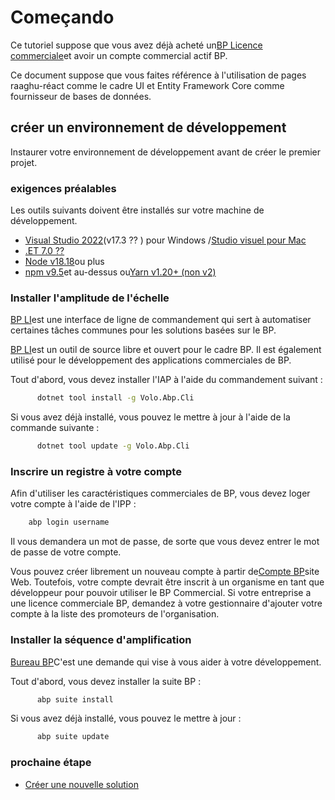 # Começando
Ce tutoriel suppose que vous avez déjà acheté un[BP Licence commerciale](https://commercial.abp.io/pricing "")et avoir un compte commercial actif BP.

Ce document suppose que vous faites référence à l'utilisation de pages raaghu-réact comme le cadre UI et Entity Framework Core comme fournisseur de bases de données.
## créer un environnement de développement
Instaurer votre environnement de développement avant de créer le premier projet.
### exigences préalables
Les outils suivants doivent être installés sur votre machine de développement.

- [Visual Studio 2022](https://visualstudio.microsoft.com/vs/ "")(v17.3 ⁇ ) pour Windows /[Studio visuel pour Mac](https://visualstudio.microsoft.com/vs/mac/ "")
- [.ET 7.0 ⁇](https://dotnet.microsoft.com/en-us/download/dotnet "")
- [Node v18.18](https://nodejs.org/en "")ou plus
- [npm v9.5](https://www.npmjs.com/package/npm "")et au-dessus ou[Yarn v1.20+ (non v2)](https://classic.yarnpkg.com/en/docs/install#windows-stable "")

### Installer l'amplitude de l'échelle
[BP LI](https://docs.abp.io/en/abp/latest/CLI "")est une interface de ligne de commandement qui sert à automatiser certaines tâches communes pour les solutions basées sur le BP.

[BP LI](https://docs.abp.io/en/abp/latest/CLI "")est un outil de source libre et ouvert pour le cadre BP. Il est également utilisé pour le développement des applications commerciales de BP.

Tout d'abord, vous devez installer l'IAP à l'aide du commandement suivant :

```bash
      dotnet tool install -g Volo.Abp.Cli
```
Si vous avez déjà installé, vous pouvez le mettre à jour à l'aide de la commande suivante :
```bash
      dotnet tool update -g Volo.Abp.Cli
```
### Inscrire un registre à votre compte
Afin d'utiliser les caractéristiques commerciales de BP, vous devez loger votre compte à l'aide de l'IPP :
```bash
    abp login username 
```
Il vous demandera un mot de passe, de sorte que vous devez entrer le mot de passe de votre compte.

Vous pouvez créer librement un nouveau compte à partir de[Compte BP](https://account.abp.io/Account/Login "")site Web. Toutefois, votre compte devrait être inscrit à un organisme en tant que développeur pour pouvoir utiliser le BP Commercial. Si votre entreprise a une licence commerciale BP, demandez à votre gestionnaire d'ajouter votre compte à la liste des promoteurs de l'organisation.
### Installer la séquence d'amplification
[Bureau BP](https://docs.abp.io/en/commercial/7.2/abp-suite/index "")C'est une demande qui vise à vous aider à votre développement.

Tout d'abord, vous devez installer la suite BP :
```bash
      abp suite install
```
Si vous avez déjà installé, vous pouvez le mettre à jour :
```bash
      abp suite update
```
### prochaine étape

- [Créer une nouvelle solution](Creating-A-New-Solution.md "")

